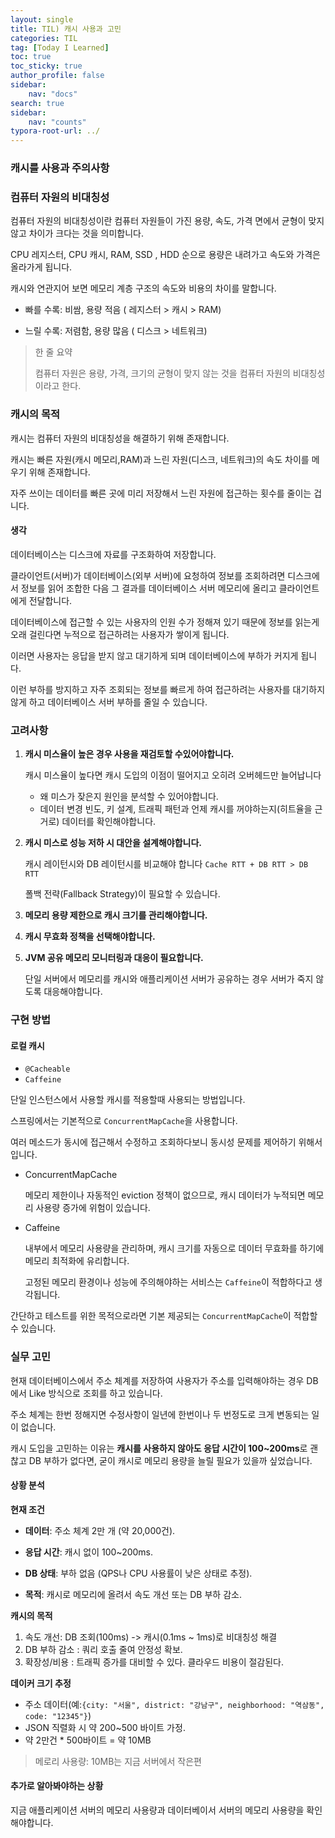```yaml
---
layout: single
title: TIL) 캐시 사용과 고민
categories: TIL
tag: [Today I Learned]
toc: true
toc_sticky: true
author_profile: false
sidebar:
    nav: "docs"
search: true
sidebar:
    nav: "counts"
typora-root-url: ../
---
```




### 캐시를 사용과 주의사항

### 컴퓨터 자원의 비대칭성

컴퓨터 자원의 비대칭성이란 컴퓨터 자원들이 가진 용량, 속도, 가격 면에서 균형이 맞지 않고 차이가 크다는 것을 의미합니다.

CPU 레지스터,  CPU 캐시, RAM, SSD , HDD 순으로 용량은 내려가고 속도와 가격은 올라가게 됩니다.

캐시와 연관지어 보면 메모리 계층 구조의 속도와 비용의 차이를 말합니다.

+ 빠를 수록: 비쌈, 용량 적음 ( 레지스터 > 캐시 > RAM)

+ 느릴 수록: 저렴함, 용량 많음 ( 디스크 > 네트워크)

> 한 줄 요약
>
> 컴퓨터 자원은 용량, 가격, 크기의 균형이 맞지 않는 것을 컴퓨터 자원의 비대칭성이라고 한다.

### 캐시의 목적

캐시는 컴퓨터 자원의 비대칭성을 해결하기 위해 존재합니다.

캐시는 빠른 자원(캐시 메모리,RAM)과 느린 자원(디스크, 네트워크)의 속도 차이를 메우기 위해 존재합니다.

자주 쓰이는 데이터를 빠른 곳에 미리 저장해서 느린  자원에 접근하는 횟수를 줄이는 겁니다.



#### 생각

데이터베이스는 디스크에 자료를 구조화하여 저장합니다.

클라이언트(서버)가 데이터베이스(외부 서버)에 요청하여 정보를 조회하려면 디스크에서 정보를 읽어 조합한 다음 그 결과를 데이터베이스 서버 메모리에 올리고 클라이언트에게 전달합니다.

데이터베이스에 접근할 수 있는 사용자의 인원 수가 정해져 있기 때문에 정보를 읽는게 오래 걸린다면 누적으로 접근하려는 사용자가 쌓이게 됩니다.

이러면 사용자는 응답을 받지 않고 대기하게 되며 데이터베이스에 부하가 커지게 됩니다.



이런 부하를 방지하고 자주 조회되는 정보를 빠르게 하여 접근하려는 사용자를 대기하지 않게 하고 데이터베이스 서버 부하를 줄일 수 있습니다.



### 고려사항

1. **캐시 미스율이 높은 경우 사용을 재검토할 수있어야합니다.**

   캐시 미스율이 높다면 캐시 도입의 이점이 떨어지고 오히려 오버헤드만 늘어납니다

   + 왜 미스가 잦은지 원인을 분석할 수 있어야합니다.
   + 데이터 변경 빈도, 키 설계, 트래픽 패턴과 언제 캐시를 꺼야하는지(히트율을 근거로) 데이터를 확인해야합니다.

2. **캐시 미스로 성능 저하 시 대안을 설계해야합니다.**

   캐시 레이턴시와 DB 레이턴시를 비교해야 합니다 `Cache RTT + DB RTT > DB RTT`

   폴백 전략(Fallback Strategy)이 필요할 수 있습니다.

3. **메모리 용량 제한으로 캐시 크기를 관리해야합니다.**

4. **캐시 무효화 정책을 선택해야합니다.**

5. **JVM 공유 메모리 모니터링과 대응이 필요합니다.**

   단일 서버에서 메모리를 캐시와 애플리케이션 서버가 공유하는 경우 서버가 죽지 않도록 대응해야합니다.



### 구현 방법

#### 로컬 캐시

+ `@Cacheable`
+ `Caffeine`

단일 인스턴스에서 사용할 캐시를 적용할때 사용되는 방법입니다.

스프링에서는 기본적으로 `ConcurrentMapCache`을 사용합니다.

여러 메소드가 동시에 접근해서 수정하고 조회하다보니 동시성 문제를 제어하기 위해서 입니다.

+ ConcurrentMapCache

  메모리 제한이나 자동적인 eviction 정책이 없으므로, 캐시 데이터가 누적되면 메모리 사용량 증가에 위험이 있습니다.

+ Caffeine

  내부에서 메모리 사용량을 관리하며, 캐시 크기를 자동으로 데이터 무효화를 하기에 메모리 최적화에 유리합니다.

  고정된 메모리 환경이나 성능에 주의해야하는 서비스는 `Caffeine`이 적합하다고 생각됩니다.

간단하고 테스트를 위한 목적으로라면 기본 제공되는 `ConcurrentMapCache`이 적합할 수 있습니다.



### 실무 고민

현재 데이터베이스에서 주소 체계를 저장하여 사용자가 주소를 입력해야하는 경우 DB에서 Like 방식으로 조회를 하고 있습니다.

주소 체계는 한번 정해지면 수정사항이 일년에 한번이나 두 번정도로 크게 변동되는 일이 없습니다.

캐시 도입을 고민하는 이유는 **캐시를 사용하지 않아도 응답 시간이 100~200ms**로 괜찮고 DB 부하가 없다면, 굳이 캐시로 메모리 용량을 늘릴 필요가 있을까 싶었습니다.



#### 상황 분석

**현재 조건**

+ **데이터**: 주소 체계 2만 개 (약 20,000건).

+ **응답 시간**: 캐시 없이 100~200ms.

+ **DB 상태**: 부하 없음 (QPS나 CPU 사용률이 낮은 상태로 추정).

+ **목적**: 캐시로 메모리에 올려서 속도 개선 또는 DB 부하 감소.

**캐시의 목적**

1. 속도 개선: DB 조회(100ms) -> 캐시(0.1ms ~ 1ms)로 비대칭성 해결
2. DB 부하 감소 : 쿼리 호출 줄여 안정성 확보.
3. 확장성/비용 : 트래픽 증가를 대비할 수 있다. 클라우드 비용이 절감된다.

**데이커 크기 추정**

+ 주소 데이터(예:`{city: "서울", district: "강남구", neighborhood: "역삼동", code: "12345"}`)
+ JSON 직렬화 시 약 200~500 바이트 가정.
+ 약 2만건 * 500바이트 = 약 10MB

> 메로리 사용량: 10MB는 지금 서버에서 작은편

#### 추가로 알아봐야하는 상황

지금 애플리케이션 서버의 메모리 사용량과 데이터베이서 서버의 메모리 사용량을 확인해야합니다.

